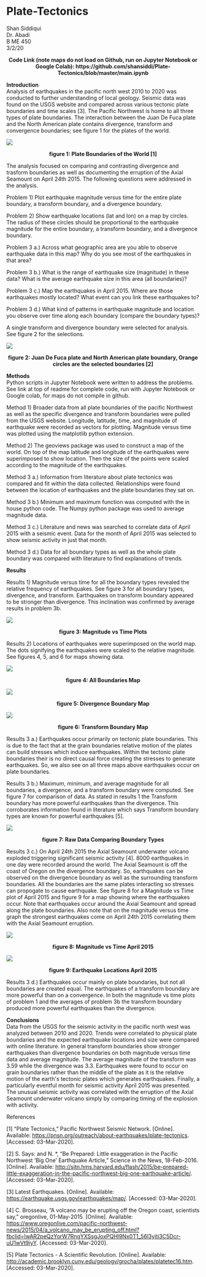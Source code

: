 # Plate-Tectonics
Shan Siddiqui<br />
Dr. Abadi<br />
B ME 450<br />
3/2/20<br />
<p align="center">
<b>Code Link (note maps do not load on Github, run on Jupyter Notebook or Google Colab): https://github.com/shansiddi/Plate-Tectonics/blob/master/main.ipynb</b><br>

<b>Introduction</b><br>
Analysis of earthquakes in the pacific north west 2010 to 2020 was conducted to further understanding of local geology. Seismic data was found on the USGS website and compared across various tectonic plate boundaries and time scales [3]. The Pacific Northwest is home to all three types of plate boundaries. The interaction between the Juan De Fuca plate and the North American plate contains divergence, transform and convergence boundaries; see figure 1 for the plates of the world.

![](images/fig1.jpg)
<p align="center">
<b>figure 1: Plate Boundaries of the World [1]</b><br>

The analysis focused on comparing and contrasting divergence and trasform boundaries as well as documenting the erruption of the Axial Seamount on April 24th 2015. The following questions were addressed in the analysis. 

Problem 1) Plot earthquake magnitude versus time for the entire plate boundary, a transform boundary, and a divergence boundary. 

Problem 2) Show earthquake locations (lat and lon) on a map by circles. The radius of these circles
should be proportional to the earthquake magnitude for the entire boundary, a transform boundary, and a divergence boundary.

Problem 3 a.) Across what geographic area are you able to observe earthquake data in this map? Why do you see most of the earthquakes in that area? 

Problem 3 b.) What is the range of earthquake size (magnitude) in these data? What is the average earthquake size in this area (all boundaries)? 

Problem 3 c.) Map the earthquakes in April 2015. Where are those earthquakes mostly located? What event can you link these earthquakes to? 

Problem 3 d.) What kind of patterns in earthquake magnitude and location you observe over time along each boundary (compare the boundary types)?

A single transform and divergence boundary were selected for analysis. See figure 2 for the selections.

![](images/fig2.jpg)
<p align="center">
<b>figure 2: Juan De Fuca plate and North American plate boundary, Orange circles are the selected boundaries [2]</b><br>  

<b>Methods</b><br>
Python scripts in Jupyter Notebook were written to address the problems. See link at top of readme for complete code, run with Jupyter Notebook or Google colab, for maps do not compile in github.

Method 1) Broader data from all plate boundaries of the pacific Northwest as well as the specific divergence and transform boundaries were pulled from the USGS website. Longitude, latitude, time, and magnitude of earthquake were recorded as vectors for plotting. Magnitude versus time was plotted using the matplotlib python extension.

Method 2) The geoviews package was used to construct a map of the world. On top of the map latitude and longitude of the earthquakes were superimposed to show location. Then the size of the points were scaled according to the magnitude of the earthquakes.

Method 3 a.) Information from literature about plate tectonics was compared and fit within the data collected. Relationships were found between the location of earthquakes and the plate boundaries they sat on. 

Method 3 b.) Minimum and maximum function was computed with the in house python code. The Numpy python package was used to average magnitude data.

Method 3 c.) Literature and news was searched to correlate data of April 2015 with a seismic event. Data for the month of April 2015 was selected to show seismic activity in just that month. 

Method 3 d.) Data for all boundary types as well as the whole plate boundary was compared with literature to find explanations of trends.

<b>Results</b><br>

Results 1) Magnitude versus time for all the boundary types revealed the relative frequency of earthquakes. See figure 3 for all boundary types, divergence, and transform. Earthquakes on transform boundary appeared to be stronger than divergence. This inclination was confirmed by average results in problem 3b. 

![](images/fig3.png)
<p align="center">
<b>figure 3: Magnitude vs Time Plots</b><br> 
  
Results 2) Locations of earthquakes were superimposed on the world map. The dots signifying the earthquakes were scaled to the relative magnitude. See figures 4, 5, and 6 for maps showing data.

![](images/fig4.png)
<p align="center">
<b>figure 4: All Boundaries Map</b><br> 
  
![](images/fig5.png)
<p align="center">
<b>figure 5: Divergence Boundary Map</b><br> 
  
![](images/fig6.png)
<p align="center">
<b>figure 6: Transform Boundary Map</b><br>   

Results 3 a.) Earthquakes occur primarily on tectonic plate boundaries. This is due to the fact that at the grain boundaries relative motion of the plates can build stresses which induce earthquakes. Within the tectonic plate boundaries their is no direct causal force creating the stresses to generate earthquakes. So, we also see on all three maps above earthquakes occur on plate boundaries.

Results 3 b.) Maximum, minimum, and average magnitude for all boundaries, a divergence, and a transform boundary were computed. See figure 7 for comparison of data. As stated in results 1 the Transform boundary has more powerful earthquakes than the divergence. This corroborates information found in literature which says Transform boundary types are known for powerful earthquakes [5].

![](images/fig7.png)
<p align="center">
<b>figure 7: Raw Data Comparing Boundary Types</b><br>  
  
Results 3 c.) On April 24th 2015 the Axial Seamount underwater volcano exploded triggering significant seismic activity [4]. 8000 earthquakes in one day were recorded around the world. The Axial Seamount is off the coast of Oregon on the divergence boundary. So, earthquakes can be observed on the divergence boundary as well as the surrounding transform boundaries. All the boundaries are the same plates interacting so stresses can propogate to cause earthquake. See figure 8 for a Magnitude vs Time plot of April 2015 and figure 9 for a map showing where the earthquakes occur. Note that earthquakes occur around the Axial Seamount and spread along the plate boundaries. Also note that on the magnitude versus time graph the strongest earthquakes come on April 24th 2015 correlating them with the Axial Seamount erruption.

![](images/fig8.png)
<p align="center">
<b>figure 8: Magnitude vs Time April 2015</b><br>  
  
![](images/fig9.png)
<p align="center">
<b>figure 9: Earthquake Locations April 2015</b><br>  

Results 3 d.) Earthquakes occur mainly on plate boundaries, but not all boundaries are created equal. The earthquakes of a transform boundary are more powerful than on a convergence. In both the magnitude vs time plots of problem 1 and the averages of problem 3b the transform boundary produced more powerful earthquakes than the divergence. 

<b>Conclusions</b><br>
Data from the USGS for the seismic activity in the pacific north west was analyzed between 2010 and 2020. Trends were correlated to physical plate boundaries and the expected earthquake locations and size were compared with online literature. In general transform boundaries show stronger earthquakes than divergence boundaries on both magnitude versus time data and average magnitude. The average magnitude of the transform was 3.59 while the divergence was 3.3. Earthquakes were found to occur on grain boundaries rather than the middle of the plate as it is the relative motion of the earth's tectonic plates which generates earthquakes. Finally, a particularly eventful month for seismic activity April 2015 was presented. The unusual seismic activity was correlated with the erruption of the Axial Seamount underwater volcano simply by comparing timing of the explosion with activity. 


References

[1] “Plate Tectonics,” Pacific Northwest Seismic Network. [Online]. Available: https://pnsn.org/outreach/about-earthquakes/plate-tectonics. [Accessed: 03-Mar-2020].

[2] S. Says: and N. *, “Be Prepared: Little exaggeration in the Pacific Northwest ‘Big One’ Earthquake Article,” Science in the News, 18-Feb-2016. [Online]. Available: http://sitn.hms.harvard.edu/flash/2015/be-prepared-little-exaggeration-in-the-pacific-northwest-big-one-earthquake-article/. [Accessed: 03-Mar-2020].

[3] Latest Earthquakes. [Online]. Available: https://earthquake.usgs.gov/earthquakes/map/. [Accessed: 03-Mar-2020].

[4] C. Brosseau, “A volcano may be erupting off the Oregon coast, scientists say,” oregonlive, 01-May-2015. [Online]. Available: https://www.oregonlive.com/pacific-northwest-news/2015/04/a_volcano_may_be_erupting_off.html?fbclid=IwAR2peQzYorW7RngYXSsgJoxPQHl9Nx0T1_56l3yjti3C5Dcr-uU1wVt9iyY. [Accessed: 03-Mar-2020].

[5] Plate Tectonics - A Scientific Revolution. [Online]. Available: http://academic.brooklyn.cuny.edu/geology/grocha/plates/platetec16.htm. [Accessed: 03-Mar-2020].
